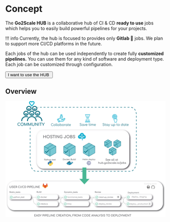 # Concept

The **Go2Scale HUB** is a collaborative hub of CI & CD
**ready to use** jobs which helps you to easily build powerful pipelines for your
projects.

!!! info
    Currently, the hub is focused to provides only **Gitlab 🦊** jobs. We plan
    to support more CI/CD platforms in the future.

Each jobs of the hub can be used independently to create fully **customized pipelines.**
You can use them for any kind of software and deployment type. Each job can be
customized through configuration.

<a alt="Use the hub" href="/use-the-hub">
    <button class="md-button border-radius-10 md-button-center" >
        I want to use the HUB <img alt="" class="heart" src="../images/rocket.png">
    </button>
</a>

## Overview

![HUB overview](images/g2shub_mvp.png)
